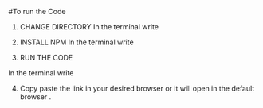 



#To run the Code

1) CHANGE DIRECTORY
In the terminal write <cd todolist-app-react-js>

2) INSTALL NPM
In the terminal write <cd npm install>

3) RUN THE CODE

In the terminal write <npm start>

4) Copy paste the link in your desired browser or it will open in the default browser .
